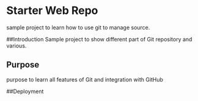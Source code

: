 # Starter Web Repo

sample project to learn how to use git to manage source.


##Introduction 
Sample project to show different part of Git repository and various.

## Purpose

purpose to learn all features of Git and integration with GitHub

##Deployment